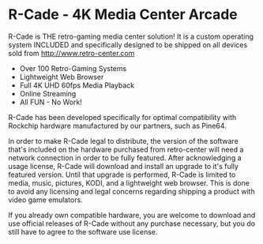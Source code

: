 R-Cade - 4K Media Center Arcade
===============================

R-Cade is THE retro-gaming media center solution! It is a custom operating system INCLUDED and specifically designed to be shipped on all devices sold from 
http://www.retro-center.com

+ Over 100 Retro-Gaming Systems
+ Lightweight Web Browser
+ Full 4K UHD 60fps Media Playback
+ Online Streaming
+ All FUN - No Work!

R-Cade has been developed specifically for optimal compatibility with Rockchip hardware manufactured by our partners, such as Pine64.

In order to make R-Cade legal to distribute, the version of the software that's included on the hardware purchased from retro-center will need a network connection in order to be fully featured. After acknowledging a usage license, R-Cade will download and install an upgrade to it's fully featured version. Until that upgrade is performed, R-Cade is limited to media, music, pictures, KODI, and a lightweight web browser. This is done to avoid any licensing and legal concerns regarding shipping a product with video game emulators.

If you already own compatible hardware, you are welcome to download and use official releases of R-Cade without any purchase necessary, but you do still have to agree to the software use license.
